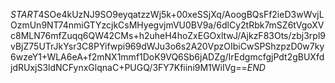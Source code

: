 $START$4SOe4kUzNJ9SO9eyqatzzWj5k+00xeSSjXq/AoogBQsFf2ieD3wWvjLOzmUn9NT74nmiGTYzcjkCsMHyegvjmVU0BV9a/6dlCy2tRbk7mSZ6tVgoXVc8MLN76mfZuqq6QW42CMs+h2uheH4hoZxEGOxltwJ/AjkzF83Ots/zbj3rpl9vBjZ75UTrJkYsr3C8PYifwpi969dWJu3o6s2A20VpzOIbiCwSPShzpzD0w7ky6wzeY1+WLA6eA+f2mNX1mmf1DoK9VQ6Sb6jADZg/IrEdgmcfgjPdt2gBUXfdjdRUxjS3ldNCFynxGlqnaC+PUGQ/3FY7Kfiini9M1WiIVg==$END$
